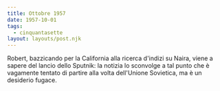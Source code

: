 ```yaml
---
title: Ottobre 1957
date: 1957-10-01
tags:
  - cinquantasette
layout: layouts/post.njk
---
```


Robert, bazzicando per la California alla ricerca d'indizi su Naira, viene a sapere del lancio dello Sputnik: la notizia lo sconvolge a tal punto che è vagamente tentato di partire alla volta dell'Unione Sovietica, ma è un desiderio fugace.